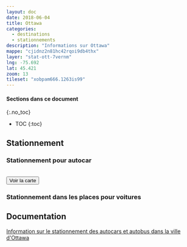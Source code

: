 ```yaml
---
layout: doc
date: 2018-06-04
title: Ottawa
categories:
  - destinations
  - stationnements
description: "Informations sur Ottawa"
mappe: "cjidnz2n81hc42rqoi9db4thx"
layer: "stat-ott-7vernm"
lng: -75.692
lat: 45.421
zoom: 13
tileset: "xobpam666.1263is99"
---
```


#### Sections dans ce document
{:.no_toc}
* TOC
{:toc}

## Stationnement

### Stationnement pour autocar

<!-- TODO Une seule mappe stationnement-quebec? -->

<br>
<input class="uk-button uk-button-primary uk-width-1-1" type="button" onclick="location.href='/mappes/mappe-stationnement-quebec/index.html?mappe={{ page.mappe }}&layer={{ page.layer }}&lng={{ page.lng }}&lat={{ page.lat }}&zoom={{ page.zoom }}&tileset={{ page.tileset }}'" value="Voir la carte">

### Stationnement dans les places pour voitures

## Documentation

[Information sur le stationnement des autocars et autobus dans la ville d'Ottawa](http://trade.seetorontonow.com/wp-content/uploads/sites/4/2016/10/stationnement-des-autocars-et-autobus-dans-la-ville-de-toronto.pdf)
